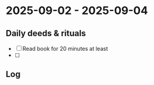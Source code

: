 # 2025-09-02 -  2025-09-04

## Daily deeds & rituals


- [ ] Read book for 20 minutes at least
- [ ] 

## Log